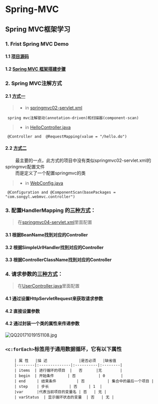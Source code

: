 # Spring-MVC

## Spring MVC框架学习

### 1. Frist Spring MVC Demo
#### 1.1 [项目源码](https://github.com/DaCang/Spring-MVC/tree/master/msMVC01)<br/>
#### 1.2 [Spring MVC 框架搭建步骤](https://github.com/DaCang/Spring-MVC/blob/master/note/NOTE01.md)

### 2. Spring MVC注解方式
#### 2.1 [方式一](https://github.com/DaCang/Spring-MVC/tree/master/SpringMVC02)
> * in [springmvc02-servlet.xml](https://github.com/DaCang/Spring-MVC/blob/master/SpringMVC02/WebContent/WEB-INF/springmvc02-servlet.xml) 

     spring mvc注解驱动(annotation-driven)和扫描器(component-scan) 

> * in [HelloController.java](https://github.com/DaCang/Spring-MVC/blob/master/SpringMVC02/src/com/songyl/webmvc/controller/HelloController.java)

     @Controller and  @RequestMapping(value = "/hello.do")
     
#### 2.2 [方式二](https://github.com/DaCang/Spring-MVC/tree/master/SpringMVC03) 
　　      最主要的一点，此方式的项目中没有类似springmvc02-servlet.xml的springmvc配置文件<br/>
　　      而是定义了一个配置springmvc的类

> * in [WebConfig.java](https://github.com/DaCang/Spring-MVC/blob/master/SpringMVC03/src/com/songyl/webmvc/springconfig/WebConfig.java)

     @Configuration and @ComponentScan(basePackages = "com.songyl.webmvc.controller")
     
### 3. 配置HandlerMapping 的[三种方式](https://github.com/DaCang/Spring-MVC/tree/master/SpringMVC04)：
> 在[springmvc04-servlet.xml](https://github.com/DaCang/Spring-MVC/blob/master/SpringMVC04/WebContent/WEB-INF/springmvc04-servlet.xml)里面配置

#### 3.1 根据BeanName找到对应的Controller 
#### 3.2 根据SimpleUrlHandler找到对应的Controller 
#### 3.3 根据ControllerClassName找到对应的Controller

### 4. 请求参数的[三种方式](https://github.com/DaCang/Spring-MVC/tree/master/SpringMVC06)：
> 在[UserController.java](https://github.com/DaCang/Spring-MVC/blob/master/SpringMVC06/src/com/songyl/webmvc/controller/UserController.java)里面配置

#### 4.1 通过设置HttpServletRequest来获取请求参数
#### 4.2 直接设置参数
#### 4.2 通过封装一个类的属性来传递参数


![QQ20171019151108.jpg](http://www.z4a.net/images/2017/10/19/QQ20171019151108.jpg)

        
###  `<c:forEach>`标签用于通用数据循环，它有以下属性

        | 属 性	|描 述	          |是否必须   |缺省值
        |--------|:--------------|:----------|:--------|
        | items  | 进行循环的项目  |	否	   |无        |
        | begin  | 开始条件	     | 否	      | 0       |
        | end	  | 结束条件	     | 否	      | 集合中的最后一个项目 |
        | step	  | 步长	       | 否	   | 1  |
        |var	  |代表当前项目的变量名 |	否	| 无 |
        | varStatus	 | 显示循环状态的变量  |	否   | 无 |
